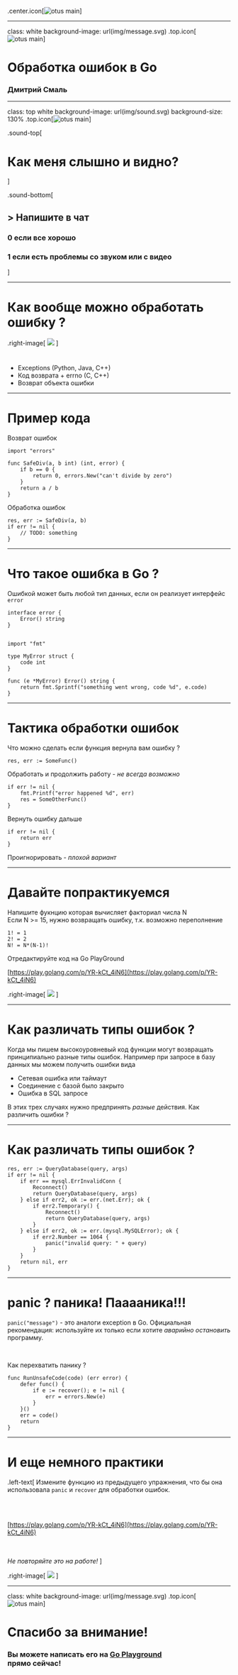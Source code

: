 .center.icon[![otus main](img/main.png)]

---


class: white
background-image: url(img/message.svg)
.top.icon[![otus main](img/logo.png)]

# Обработка ошибок в Go

### Дмитрий Смаль

---

class: top white
background-image: url(img/sound.svg)
background-size: 130%
.top.icon[![otus main](img/logo.png)]

.sound-top[
  # Как меня слышно и видно?
]

.sound-bottom[
  ## > Напишите в чат
  ### **0** если все хорошо
  ### **1** если есть проблемы cо звуком или с видео
]

---

# Как вообще можно обработать ошибку ?

.right-image[
![](img/gopher10.png)
]

# 
- Exceptions (Python, Java, C++)
- Код возврата + errno (C, C++)
- Возврат объекта ошибки 

---

# Пример кода

Возврат ошибок
```
import "errors"

func SafeDiv(a, b int) (int, error) {
	if b == 0 {
        return 0, errors.New("can't divide by zero")
    }
    return a / b
}

```

Обработка ошибок
```
res, err := SafeDiv(a, b)
if err != nil {
    // TODO: something
}
```

---

# Что такое ошибка в Go ?

Ошибкой может быть любой тип данных, если он реализует интерфейс `error`

```
interface error {
    Error() string
}
```

```

import "fmt"

type MyError struct {
    code int
}

func (e *MyError) Error() string {
    return fmt.Sprintf("something went wrong, code %d", e.code)
}

```

---

# Тактика обработки ошибок

Что можно сделать если функция вернула вам ошибку ?

```
res, err := SomeFunc()
```

Обработать и продолжить работу - *не всегда возможно*
```
if err != nil {
    fmt.Printf("error happened %d", err)
    res = SomeOtherFunc()
}
```

Вернуть ошибку дальше
```
if err != nil {
    return err
}
```

Проигнорировать - *плохой вариант*


---

# Давайте попрактикуемся

Напишите фукнцию которая вычисляет факториал числа N<br>
Если N >= 15, нужно возвращать ошибку, т.к. возможно переполнение
```
1! = 1
2! = 2
N! = N*(N-1)!
```

Отредактируйте код на Go PlayGround

[https://play.golang.com/p/YR-kCt_4iN6](https://play.golang.com/p/YR-kCt_4iN6)

.right-image[
![](img/gopher_low.png)
]

---

# Как различать типы ошибок ?

Когда мы пишем высокоуровневый код функции могут возвращать принципиально разные типы ошибок.
Например при запросе в базу данных мы можем получить ошибки вида

* Сетевая ошибка или таймаут
* Соединение с базой было закрыто
* Ошибка в SQL запросе

В этих трех случаях нужно предпринять *разные* действия. Как различить ошибки ?

---

# Как различать типы ошибок ?

```
res, err := QueryDatabase(query, args)
if err != nil {
    if err == mysql.ErrInvalidConn {
        Reconnect()
        return QueryDatabase(query, args)
    } else if err2, ok := err.(net.Err); ok {
        if err2.Temporary() {
            Reconnect()
            return QueryDatabase(query, args)
        }
    } else if err2, ok := err.(mysql.MySQLError); ok {
        if err2.Number == 1064 {
            panic("invalid query: " + query)
        }
    }
    return nil, err
}
```

---

# panic ? паника! Пааааника!!!

`panic("message")` - это аналоги exception в Go. Официальная рекомендация: 
используйте их только если хотите *аварийно остановить* программу.

<br>

Как перехватить панику ?
```
func RunUnsafeCode(code) (err error) {
    defer func() {
        if e := recover(); e != nil {
            err = errors.New(e)
        }
    }()
    err = code()
    return
}
```
---

# И еще немного практики

.left-text[
Измените функцию из предыдущего упражнения, что бы она использовала `panic` и `recover` для
обработки ошибок.

<br><br>

[https://play.golang.com/p/YR-kCt_4iN6](https://play.golang.com/p/YR-kCt_4iN6)

<br><br>
*Не повторяйте это на работе!*
]

.right-image[
![](img/gopher5.png)
]

---

class: white
background-image: url(img/message.svg)
.top.icon[![otus main](img/logo.png)]

# Спасибо за внимание!

### Вы можете написать его на [Go Playground](https://play.golang.org/p/WTK-j3MPIuU) <br> прямо сейчас!
